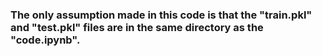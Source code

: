 ### The only assumption made in this code is that the "train.pkl" and "test.pkl" files are in the same directory as the "code.ipynb".